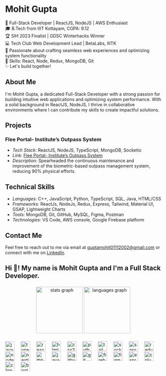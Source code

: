 # Mohit Gupta

🚀 Full-Stack Developer | ReactJS, NodeJS | AWS Enthusiast  
🎓 B.Tech from IIIT Kottayam, CGPA: 9.12  
🏆 SIH 2023 Finalist | GDSC Winterhacks Winner  
💻 Tech Club Web Development Lead | BetaLabs, IIITK  
🌟 Passionate about crafting seamless web experiences and optimizing system functionality  
🔧 Skills: React, Node, Redux, MongoDB, Git  
✨ Let's build together!  

## About Me

I'm Mohit Gupta, a dedicated Full-Stack Developer with a strong passion for building intuitive web applications and optimizing system performance. With a solid background in ReactJS, NodeJS, I thrive in collaborative environments where I can contribute my skills to create impactful solutions.

## Projects

<!-- ### Betahacks Official Website
- *Tech Stack:* ReactJS, NodeJS, TypeScript, MongoDB, AWS
- *Link:* [Betahacks Official Website](#)
- *Description:* Built the official Cyber Community website with features like secure Authentication, Blogs CRUD, and an intuitive upvote system. Continuously improving and maintaining the platform to meet the dynamic needs of cybersecurity enthusiasts. -->

### Flee Portal- Institute’s Outpass System
- *Tech Stack:* ReactJS, NodeJS, TypeScript, MongoDB, Socketio
- *Link:* [Flee Portal- Institute’s Outpass System](https://outpass.iiitkottayam.ac.in/)
- *Description:* Spearheaded the continuous maintenance and improvement of the biometric-based outpass management system, reducing 90% physical efforts.
<!-- 
### Agro-Connect
- *Tech Stack:* Solidity, ReactJS, Django, Firebase
- *Link:* [Agro-Connect](#)
- *Description:* Led the development as the Frontend developer and designer, achieving a 90 percent efficiency solution with a dedicated team of 5 members. -->

## Technical Skills

- *Languages:* C++, JavaScript, Python, TypeScript, SQL, Java, HTML/CSS
- *Frameworks:* ReactJs, NodeJs, Redux, Express, Tailwind, Material UI, GSAP, Lightweight Charts
- *Tools:* MongoDB, Git, GitHub, MySQL, Figma, Postman
- *Technologies:* VS Code, AWS console, Google Firebase platform

## Contact Me

Feel free to reach out to me via email at guptamohit01112002@gmail.com or connect with me on [LinkedIn](https://www.linkedin.com/in/mohit-gupta0111).

<h2 align="left">Hi 👋! My name is Mohit Gupta and I'm a Full Stack Developer.</h2>

###

<div align="center">
  <img src="https://github-readme-stats.vercel.app/api?username=mohit-gupta01&hide_title=false&hide_rank=false&show_icons=true&include_all_commits=true&count_private=true&disable_animations=false&theme=dracula&locale=en&hide_border=false" height="150" alt="stats graph"  />
  <img src="https://github-readme-stats.vercel.app/api/top-langs?username=mohit-gupta01&locale=en&hide_title=false&layout=compact&card_width=320&langs_count=5&theme=dracula&hide_border=false" height="150" alt="languages graph"  />
</div>

###

<div align="left">
  <img src="https://skillicons.dev/icons?i=js" height="30" alt="javascript logo"  />
  <img width="12" />
  <img src="https://skillicons.dev/icons?i=ts" height="30" alt="typescript logo"  />
  <img width="12" />
  <img src="https://cdn.jsdelivr.net/gh/devicons/devicon/icons/react/react-original.svg" height="30" alt="react logo"  />
  <img width="12" />
  <img src="https://cdn.jsdelivr.net/gh/devicons/devicon/icons/html5/html5-original.svg" height="30" alt="html5 logo"  />
  <img width="12" />
  <img src="https://cdn.jsdelivr.net/gh/devicons/devicon/icons/css3/css3-original.svg" height="30" alt="css3 logo"  />
  <img width="12" />
  <img src="https://cdn.jsdelivr.net/gh/devicons/devicon/icons/python/python-original.svg" height="30" alt="python logo"  />
  <img width="12" />
  <img src="https://skillicons.dev/icons?i=tailwind" height="30" alt="tailwindcss logo"  />
  <img width="12" />
  <img src="https://cdn.jsdelivr.net/gh/devicons/devicon/icons/socketio/socketio-original.svg" height="30" alt="socketio logo"  />
  <img width="12" />
  <img src="https://cdn.jsdelivr.net/gh/devicons/devicon/icons/sass/sass-original.svg" height="30" alt="sass logo"  />
  <img width="12" />
  <img src="https://cdn.jsdelivr.net/gh/devicons/devicon/icons/redux/redux-original.svg" height="30" alt="redux logo"  />
  <img width="12" />
  <img src="https://cdn.jsdelivr.net/gh/devicons/devicon/icons/nodejs/nodejs-original.svg" height="30" alt="nodejs logo"  />
  <img width="12" />
  <img src="https://cdn.jsdelivr.net/gh/devicons/devicon/icons/nextjs/nextjs-original.svg" height="30" alt="nextjs logo"  />
  <img width="12" />
  <img src="https://cdn.jsdelivr.net/gh/devicons/devicon/icons/mongodb/mongodb-original.svg" height="30" alt="mongodb logo"  />
  <img width="12" />
  <img src="https://cdn.jsdelivr.net/gh/devicons/devicon/icons/java/java-original.svg" height="30" alt="java logo"  />
  <img width="12" />
  <img src="https://skillicons.dev/icons?i=github" height="30" alt="github logo"  />
  <img width="12" />
  <img src="https://cdn.jsdelivr.net/gh/devicons/devicon/icons/git/git-original.svg" height="30" alt="git logo"  />
  <img width="12" />
  <img src="https://cdn.jsdelivr.net/gh/devicons/devicon/icons/firebase/firebase-plain.svg" height="30" alt="firebase logo"  />
  <img width="12" />
  <img src="https://cdn.jsdelivr.net/gh/devicons/devicon/icons/figma/figma-original.svg" height="30" alt="figma logo"  />
  <img width="12" />
  <img src="https://skillicons.dev/icons?i=express" height="30" alt="express logo"  />
  <img width="12" />
  <img src="https://cdn.jsdelivr.net/gh/devicons/devicon/icons/cplusplus/cplusplus-original.svg" height="30" alt="cplusplus logo"  />
  <img width="12" />
  <img src="https://cdn.jsdelivr.net/gh/devicons/devicon/icons/c/c-original.svg" height="30" alt="c logo"  />
  <img width="12" />
  <img src="https://cdn.jsdelivr.net/gh/devicons/devicon/icons/bootstrap/bootstrap-original.svg" height="30" alt="bootstrap logo"  />
</div>

###
